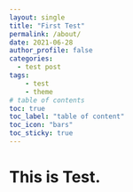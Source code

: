 ```yaml
---
layout: single
title: "First Test"
permalink: /about/
date: 2021-06-28
author_profile: false
categories: 
  - test post
tags: 
    - test
    - theme
# table of contents
toc: true
toc_label: "table of content"
toc_icon: "bars"
toc_sticky: true
---
```





# This is Test.
